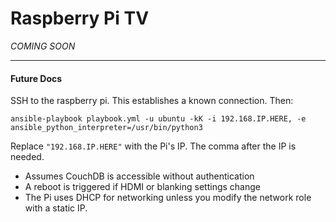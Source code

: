 # Raspberry Pi TV

*COMING SOON*

---

#### Future Docs
SSH to the raspberry pi. This establishes a known connection. Then:

`ansible-playbook playbook.yml -u ubuntu -kK -i 192.168.IP.HERE, -e ansible_python_interpreter=/usr/bin/python3`

Replace `"192.168.IP.HERE"` with the Pi's IP. The comma after the IP is needed.

- Assumes CouchDB is accessible without authentication
- A reboot is triggered if HDMI or blanking settings change
- The Pi uses DHCP for networking unless you modify the network role with a static IP.
